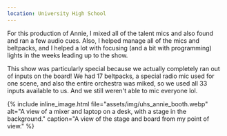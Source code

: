 ```yaml
---
location: University High School
---
```


For this production of Annie, I mixed all of the talent mics and also found and
ran a few audio cues. Also, I helped manage all of the mics and beltpacks, and
I helped a lot with focusing (and a bit with programming) lights in the weeks
leading up to the show.

This show was particularly special because we actually completely ran out of
inputs on the board! We had 17 beltpacks, a special radio mic used for one
scene, and also the entire orchestra was miked, so we used all 33 inputs
available to us. And we still weren't able to mic everyone lol.

{% include inline_image.html file="assets/img/uhs_annie_booth.webp"
alt="A view of a mixer and laptop on a desk, with a stage in the background."
caption="A view of the stage and board from my point of view." %}
